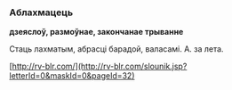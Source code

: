 ### Аблахмацець
**дзеяслоў, размоўнае, закончанае трыванне**

Стаць лахматым, абрасці барадой, валасамі. А. за лета.

<a rel="author">[http://rv-blr.com/](http://rv-blr.com/slounik.jsp?letterId=0&maskId=0&pageId=32)</a>
